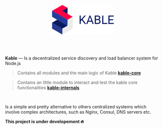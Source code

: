 <br>
<br>
<br>

<div align="center">
<img src="https://github.com/11ume/kable/blob/master/images/logo.png" width="200" height="auto"/>
</div>
<br>
<br>
<br>

**Kable** — Is a decentralized service discovery and load balancer system for Node.js
<br>

> Contains all modules and the main logic of Kable
**[kable-core](https://github.com/11ume/kable-core)**

> Contains an little module to interact and test the kable core functionalities
**[kable-internals](https://github.com/11ume/kable-internals)**
<br>

Is a simple and pretty alternative to others centralized systems which involve complex architectures, such as Nginx, Consul, DNS servers etc.
<br>

**This project is under developement 🔥**
